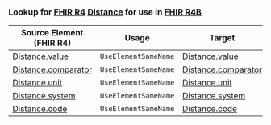### Lookup for [FHIR R4](https://hl7.org/fhir/R4/) [Distance](https://hl7.org/fhir/R4/Distance.html) for use in [FHIR R4B](https://hl7.org/fhir/R4B/)

| Source Element (FHIR R4) | Usage | Target |
| -------------- | ----- | ------ |
| [Distance.value](https://hl7.org/fhir/R4/Distance.html#resource) | `UseElementSameName` | [Distance.value](https://hl7.org/fhir/R4B/Distance.html#resource) |
| [Distance.comparator](https://hl7.org/fhir/R4/Distance.html#resource) | `UseElementSameName` | [Distance.comparator](https://hl7.org/fhir/R4B/Distance.html#resource) |
| [Distance.unit](https://hl7.org/fhir/R4/Distance.html#resource) | `UseElementSameName` | [Distance.unit](https://hl7.org/fhir/R4B/Distance.html#resource) |
| [Distance.system](https://hl7.org/fhir/R4/Distance.html#resource) | `UseElementSameName` | [Distance.system](https://hl7.org/fhir/R4B/Distance.html#resource) |
| [Distance.code](https://hl7.org/fhir/R4/Distance.html#resource) | `UseElementSameName` | [Distance.code](https://hl7.org/fhir/R4B/Distance.html#resource) |
